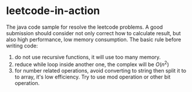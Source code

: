 # leetcode-in-action
The java code sample for resolve the leetcode problems. 
A good submission should consider not only correct how to calculate result,
but also high performance, low memory consumption.
The basic rule before writing code:
1. do not use recursive functions, it will use too many memory.
2. reduce while loop inside another one, the complex will be $O(n^2)$
3. for number related operations, avoid converting to string then split it to
to array, it's low efficiency. Try to use mod operation or other bit operation.
